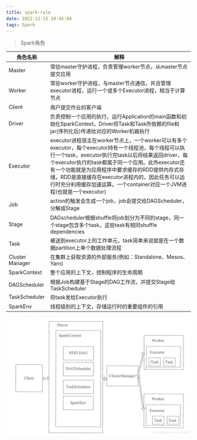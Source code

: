 ```yaml
---
title: spark-role
date: 2022-12-15 10:45:04
tags: Spark
---
```


> Spark角色

<!-- more -->

| 角色名称        | 解释                                                         |
| --------------- | ------------------------------------------------------------ |
| Master          | 常驻master守护进程，负责管理worker节点，从master节点提交应用 |
| Worker          | 常驻worker守护进程，与master节点通信，并且管理executor进程，运行一个或多个Executor进程，相当于计算节点 |
| Client          | 用户提交作业的客户端                                         |
| Driver          | 负责控制一个应用的执行，运行Application的main函数和初始化SparkContext，Driver将Task和Task所依赖的file和jar(序列化后)传递给对应的Worker机器执行 |
| Executor        | executor进程宿主在worker节点上，一个worker可以有多个executor，每个executor持有一个线程池，每个线程可以执行一个task，executor执行完task以后将结果返回driver，每个executor执行的task都属于同一个应用。此外executor还有一个功能就是为应用程序中要求缓存的RDD提供内存式存储，RDD是直接缓存在executor进程内的，因此任务可以运行时充分利用缓存加速运算。一个container对应一个JVM进程(也就是一个executor) |
| Job             | action的触发会生成一个job，job会提交给DAGScheduler，分解成Stage |
| Stage           | DAGscheduler根据shuffle将job划分为不同的stage，同一个stage包含多个task，这些task有相同shuffle dependencies |
| Task            | 被送到executor上的工作单元，task简单来说就是在一个数据partition上单个数据处理流程 |
| Cluster Manager | 在集群上获取资源的外部服务(例如：Standalone、Mesos、Yarn)    |
| SparkContext    | 整个应用的上下文，控制程序的生命周期                         |
| DAGScheduler    | 根据Job构建基于Stage的DAG工作流，并提交Stage给TaskScheduler  |
| TaskScheduler   | 将task发给Executor执行                                       |
| SparkEnv        | 线程级别的上下文，存储运行时的重要组件的引用                 |

![sparkonyarn](./spark-role/sparksubmit.png)
